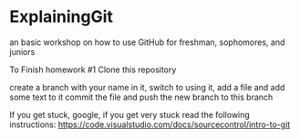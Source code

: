 # ExplainingGit
an basic workshop on how to use GitHub for freshman, sophomores, and juniors

To Finish homework #1
Clone this repository

create a branch with your name in it,
switch to using it,
add a file and add some text to it
commit the file
and push the new branch to this branch


If you get stuck, google, if you get very stuck read the following instructions: https://code.visualstudio.com/docs/sourcecontrol/intro-to-git
